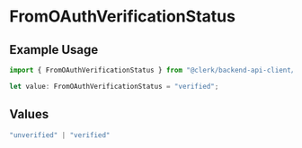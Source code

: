 # FromOAuthVerificationStatus

## Example Usage

```typescript
import { FromOAuthVerificationStatus } from "@clerk/backend-api-client/models/components";

let value: FromOAuthVerificationStatus = "verified";
```

## Values

```typescript
"unverified" | "verified"
```